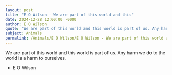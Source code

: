 ```yaml
---
layout: post
title: "E O Wilson - We are part of this world and this"
date: 2024-12-28 12:00:00 -0000
author: E O Wilson
quote: "We are part of this world and this world is part of us. Any harm we do to the world is a harm to ourselves."
subject: Animals
permalink: /Animals/E O Wilson/E O Wilson - We are part of this world and this
---
```


We are part of this world and this world is part of us. Any harm we do to the world is a harm to ourselves.

- E O Wilson
